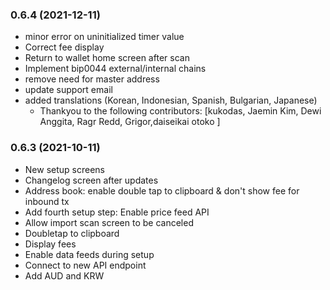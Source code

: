 ### **0.6.4** (2021-12-11)
* minor error on uninitialized timer value
* Correct fee display
* Return to wallet home screen after scan
* Implement bip0044 external/internal chains
* remove need for master address
* update support email
* added translations (Korean, Indonesian, Spanish, Bulgarian, Japanese) 
  - Thankyou to the following contributors: [kukodas, Jaemin Kim, Dewi Anggita, Ragr Redd, Grigor,daiseikai otoko ]
### **0.6.3** (2021-10-11)
* New setup screens
* Changelog screen after updates
* Address book: enable double tap to clipboard & don't show fee for inbound tx 
* Add fourth setup step: Enable price feed API
* Allow import scan screen to be canceled
* Doubletap to clipboard
* Display fees
* Enable data feeds during setup
* Connect to new API endpoint
* Add AUD and KRW
